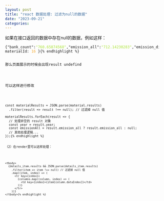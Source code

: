 ```yaml
---
layout: post
title: "react 数据处理: 过滤为null的数据"
date: "2023-09-21"
categories: 
---
```

<p>如果在接口返回的数据中存在null的数据，例如这样：</p>

<pre>
<code>{&quot;bank_count&quot;:<span style="color:#abe338">&quot;760.65874568&quot;</span>,&quot;emission_all&quot;:<span style="color:#abe338">&quot;712.14230283&quot;</span>,&quot;emission_discard&quot;:<span style="color:#abe338">&quot;225.96975736&quot;</span>,&quot;emission_init&quot;:<span style="color:#abe338">&quot;52.00000000&quot;</span>,&quot;emission_operation&quot;:<span style="color:#abe338">&quot;318.24504262&quot;</span>,&quot;emission_service&quot;:<span style="color:#abe338">&quot;115.92750285&quot;</span>,&quot;year&quot;:<span style="color:#f5ab35">2027</span>},<span style="color:#f5ab35">null</span>]&#39;, materialId: <span style="color:#f5ab35">16</span> }{% endhighlight %}

<p>那么页面展示的时候会出现result undefind</p>

<p>可以这样进行修改</p>

<pre>
<code>const materialResults = JSON.parse(material.results)
  .filter(result =&gt; result !== null); // 过滤掉 null 值

materialResults.forEach(result =&gt; {
  // 处理非空的 result 对象
  const year = result.year;
  const emissionAll = result.emission_all ? result.emission_all : null;
  // 其他处理逻辑...
});{% endhighlight %}

<p>（2）在render里可以这样处理：</p>

<pre>
<code>&lt;tbody&gt;
  {details_item.results &amp;&amp; JSON.parse(details_item.results)
    .filter(item =&gt; item !== null) // 过滤掉 null 值
    .map((item, index) =&gt; (
      &lt;tr key={index}&gt;
        {columns.map((column, index) =&gt; (
          &lt;td key={index}&gt;{item[column.dataIndex]}&lt;/td&gt;
        ))}
      &lt;/tr&gt;
    ))}
&lt;/tbody&gt;{% endhighlight %}

